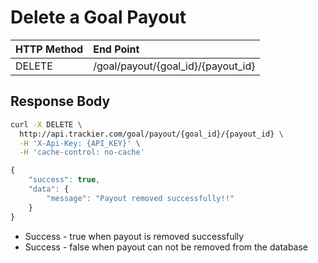 # Delete a Goal Payout

| HTTP Method | End Point |
| :--- | :--- |
| DELETE | /goal/payout/{goal\_id}/{payout\_id} |

## Response Body

```bash
curl -X DELETE \
  http://api.trackier.com/goal/payout/{goal_id}/{payout_id} \
  -H 'X-Api-Key: {API_KEY}' \
  -H 'cache-control: no-cache'
```

```javascript
{
    "success": true,
    "data": {
        "message": "Payout removed successfully!!"
    }
}
```

* Success - true when payout is removed successfully
* Success - false when payout can not be removed from the database

